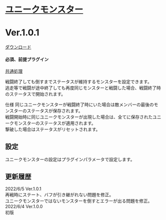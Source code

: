 # [ユニークモンスター](https://raw.githubusercontent.com/nuun888/MZ/master/NUUN_UniqueEnemy.js)
# Ver.1.0.1
[ダウンロード](https://raw.githubusercontent.com/nuun888/MZ/master/NUUN_UniqueEnemy.js)
#### 必須、前提プラグイン
[共通処理](https://github.com/nuun888/MZ/blob/master/README/Base.md)  

戦闘終了しても倒すまでステータスが維持するモンスターを設定できます。  
逃走等で戦闘が途中終了しても再度同じモンスターと戦闘した場合、戦闘終了時のステータスで開始されます。  

仕様
同じユニークモンスターが戦闘終了時にいた場合は敵メンバーの最後のモンスターのステータスが保存されます。  
戦闘開始時に同じユニークモンスターが出現した場合は、全てに保存されたユニークモンスターのステータスが適用されます。  
撃破した場合はステータスがリセットされます。  

## 設定
ユニークモンスターの設定はプラグインパラメータで設定します。  

## 更新履歴
2022/6/5 Ver.1.0.1  
再戦時にステート、バフが引き継がれない問題を修正。  
ユニークモンスターではないモンスターを倒すとエラーが出る問題を修正。  
2022/6/4 Ver.1.0.0  
初版  
